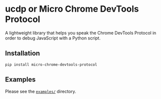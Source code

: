# ucdp or Micro Chrome DevTools Protocol

A lightweight library that helps you speak the Chrome DevTools Protocol in order to debug JavaScript with a Python script.

## Installation

```pip install micro-chrome-devtools-protocol```

## Examples

Please see the [`examples/`](examples/) directory.
